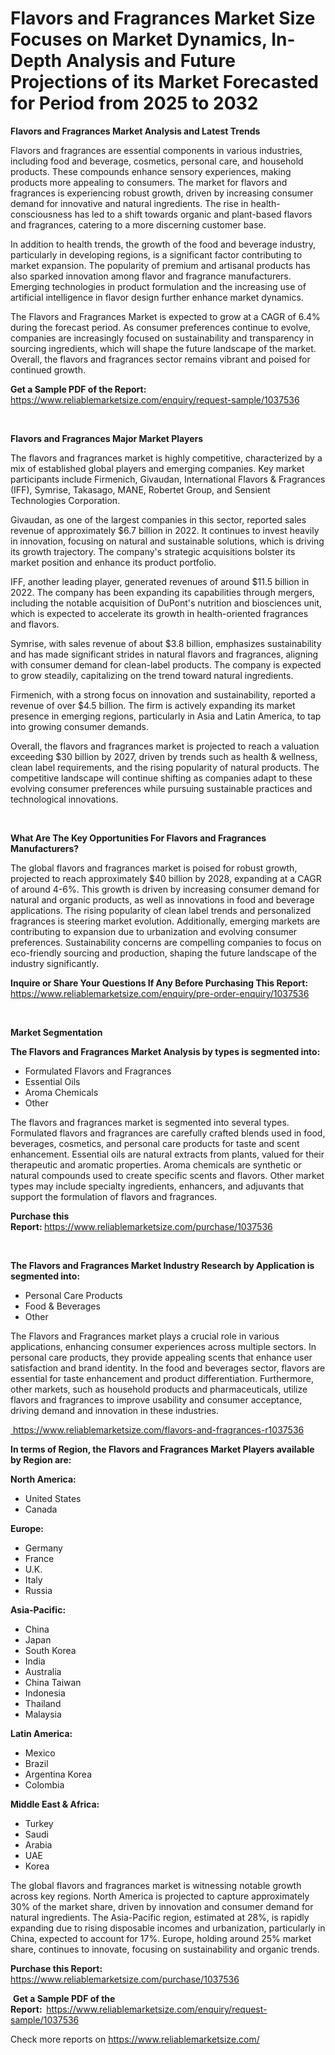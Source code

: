 <p><h1>Flavors and Fragrances Market Size Focuses on Market Dynamics, In-Depth Analysis and Future Projections of its Market Forecasted for Period from 2025 to 2032</h1></p><p><strong>Flavors and Fragrances Market Analysis and Latest Trends</strong></p>
<p><p>Flavors and fragrances are essential components in various industries, including food and beverage, cosmetics, personal care, and household products. These compounds enhance sensory experiences, making products more appealing to consumers. The market for flavors and fragrances is experiencing robust growth, driven by increasing consumer demand for innovative and natural ingredients. The rise in health-consciousness has led to a shift towards organic and plant-based flavors and fragrances, catering to a more discerning customer base.</p><p>In addition to health trends, the growth of the food and beverage industry, particularly in developing regions, is a significant factor contributing to market expansion. The popularity of premium and artisanal products has also sparked innovation among flavor and fragrance manufacturers. Emerging technologies in product formulation and the increasing use of artificial intelligence in flavor design further enhance market dynamics.</p><p>The Flavors and Fragrances Market is expected to grow at a CAGR of 6.4% during the forecast period. As consumer preferences continue to evolve, companies are increasingly focused on sustainability and transparency in sourcing ingredients, which will shape the future landscape of the market. Overall, the flavors and fragrances sector remains vibrant and poised for continued growth.</p></p>
<p><strong>Get a Sample PDF of the Report:&nbsp;</strong> <a href="https://www.reliablemarketsize.com/enquiry/request-sample/1037536?utm_campaign=1840&utm_medium=2&utm_source=Github&utm_content=ia&utm_term=01022025&utm_id=flavors-and-fragrances">https://www.reliablemarketsize.com/enquiry/request-sample/1037536</a></p>
<p>&nbsp;</p>
<p><strong>Flavors and Fragrances Major Market Players</strong></p>
<p><p>The flavors and fragrances market is highly competitive, characterized by a mix of established global players and emerging companies. Key market participants include Firmenich, Givaudan, International Flavors & Fragrances (IFF), Symrise, Takasago, MANE, Robertet Group, and Sensient Technologies Corporation. </p><p>Givaudan, as one of the largest companies in this sector, reported sales revenue of approximately $6.7 billion in 2022. It continues to invest heavily in innovation, focusing on natural and sustainable solutions, which is driving its growth trajectory. The company's strategic acquisitions bolster its market position and enhance its product portfolio.</p><p>IFF, another leading player, generated revenues of around $11.5 billion in 2022. The company has been expanding its capabilities through mergers, including the notable acquisition of DuPont's nutrition and biosciences unit, which is expected to accelerate its growth in health-oriented fragrances and flavors.</p><p>Symrise, with sales revenue of about $3.8 billion, emphasizes sustainability and has made significant strides in natural flavors and fragrances, aligning with consumer demand for clean-label products. The company is expected to grow steadily, capitalizing on the trend toward natural ingredients.</p><p>Firmenich, with a strong focus on innovation and sustainability, reported a revenue of over $4.5 billion. The firm is actively expanding its market presence in emerging regions, particularly in Asia and Latin America, to tap into growing consumer demands.</p><p>Overall, the flavors and fragrances market is projected to reach a valuation exceeding $30 billion by 2027, driven by trends such as health & wellness, clean label requirements, and the rising popularity of natural products. The competitive landscape will continue shifting as companies adapt to these evolving consumer preferences while pursuing sustainable practices and technological innovations.</p></p>
<p>&nbsp;</p>
<p><strong>What Are The Key Opportunities For Flavors and Fragrances Manufacturers?</strong></p>
<p><p>The global flavors and fragrances market is poised for robust growth, projected to reach approximately $40 billion by 2028, expanding at a CAGR of around 4-6%. This growth is driven by increasing consumer demand for natural and organic products, as well as innovations in food and beverage applications. The rising popularity of clean label trends and personalized fragrances is steering market evolution. Additionally, emerging markets are contributing to expansion due to urbanization and evolving consumer preferences. Sustainability concerns are compelling companies to focus on eco-friendly sourcing and production, shaping the future landscape of the industry significantly.</p></p>
<p><strong>Inquire or Share Your Questions If Any Before Purchasing This Report:</strong> <a href="https://www.reliablemarketsize.com/enquiry/pre-order-enquiry/1037536?utm_campaign=1840&utm_medium=2&utm_source=Github&utm_content=ia&utm_term=01022025&utm_id=flavors-and-fragrances">https://www.reliablemarketsize.com/enquiry/pre-order-enquiry/1037536</a></p>
<p>&nbsp;</p>
<p><strong>Market Segmentation</strong></p>
<p><strong>The Flavors and Fragrances Market Analysis by types is segmented into:</strong></p>
<p><ul><li>Formulated Flavors and Fragrances</li><li>Essential Oils</li><li>Aroma Chemicals</li><li>Other</li></ul></p>
<p><p>The flavors and fragrances market is segmented into several types. Formulated flavors and fragrances are carefully crafted blends used in food, beverages, cosmetics, and personal care products for taste and scent enhancement. Essential oils are natural extracts from plants, valued for their therapeutic and aromatic properties. Aroma chemicals are synthetic or natural compounds used to create specific scents and flavors. Other market types may include specialty ingredients, enhancers, and adjuvants that support the formulation of flavors and fragrances.</p></p>
<p><strong>Purchase this Report:&nbsp;</strong><a href="https://www.reliablemarketsize.com/purchase/1037536?utm_campaign=1840&utm_medium=2&utm_source=Github&utm_content=ia&utm_term=01022025&utm_id=flavors-and-fragrances">https://www.reliablemarketsize.com/purchase/1037536</a></p>
<p>&nbsp;</p>
<p><strong>The Flavors and Fragrances Market Industry Research by Application is segmented into:</strong></p>
<p><ul><li>Personal Care Products</li><li>Food & Beverages</li><li>Other</li></ul></p>
<p><p>The Flavors and Fragrances market plays a crucial role in various applications, enhancing consumer experiences across multiple sectors. In personal care products, they provide appealing scents that enhance user satisfaction and brand identity. In the food and beverages sector, flavors are essential for taste enhancement and product differentiation. Furthermore, other markets, such as household products and pharmaceuticals, utilize flavors and fragrances to improve usability and consumer acceptance, driving demand and innovation in these industries.</p></p>
<p><a href="https://www.reliablemarketsize.com/flavors-and-fragrances-r1037536?utm_campaign=1840&utm_medium=2&utm_source=Github&utm_content=ia&utm_term=01022025&utm_id=flavors-and-fragrances">&nbsp;https://www.reliablemarketsize.com/flavors-and-fragrances-r1037536</a></p>
<p><strong>In terms of Region, the Flavors and Fragrances Market Players available by Region are:</strong></p>
<p>
    <p> <strong> North America: </strong>
        <ul>
            <li>United States</li>
            <li>Canada</li>
        </ul>
        </p> 
    <p> <strong> Europe: </strong>
        <ul>
            <li>Germany</li>
            <li>France</li>
            <li>U.K.</li>
            <li>Italy</li>
            <li>Russia</li>
        </ul>
        </p> 
    <p> <strong> Asia-Pacific: </strong>
        <ul>
            <li>China</li>
            <li>Japan</li>
            <li>South Korea</li>
            <li>India</li>
            <li>Australia</li>
            <li>China Taiwan</li>
            <li>Indonesia</li>
            <li>Thailand</li>
            <li>Malaysia</li>
        </ul>
        </p> 
    <p> <strong> Latin America: </strong>
        <ul>
            <li>Mexico</li>
            <li>Brazil</li>
            <li>Argentina Korea</li>
            <li>Colombia</li>
        </ul>
        </p> 
    <p> <strong> Middle East & Africa: </strong>
        <ul>
            <li>Turkey</li>
            <li>Saudi</li>
            <li>Arabia</li>
            <li>UAE</li>
            <li>Korea</li>
        </ul>
    </p>
    </p>
<p><p>The global flavors and fragrances market is witnessing notable growth across key regions. North America is projected to capture approximately 30% of the market share, driven by innovation and consumer demand for natural ingredients. The Asia-Pacific region, estimated at 28%, is rapidly expanding due to rising disposable incomes and urbanization, particularly in China, expected to account for 17%. Europe, holding around 25% market share, continues to innovate, focusing on sustainability and organic trends.</p></p>
<p><strong>Purchase this Report: </strong><a href="https://www.reliablemarketsize.com/purchase/1037536?utm_campaign=1840&utm_medium=2&utm_source=Github&utm_content=ia&utm_term=01022025&utm_id=flavors-and-fragrances">https://www.reliablemarketsize.com/purchase/1037536</a></p>
<p>&nbsp;<strong>Get a Sample PDF of the Report:&nbsp;&nbsp;</strong><a href="https://www.reliablemarketsize.com/enquiry/request-sample/1037536?utm_campaign=1840&utm_medium=2&utm_source=Github&utm_content=ia&utm_term=01022025&utm_id=flavors-and-fragrances">https://www.reliablemarketsize.com/enquiry/request-sample/1037536</a></p>
<p><strong></strong></p>
<p>Check more reports on <a href="https://www.reliablemarketsize.com/?utm_campaign=1840&utm_medium=2&utm_source=Github&utm_content=ia&utm_term=01022025&utm_id=flavors-and-fragrances">https://www.reliablemarketsize.com/</a></p>